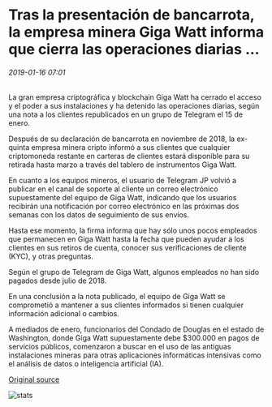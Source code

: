 # Tras la presentación de bancarrota, la empresa minera Giga Watt informa que cierra las operaciones diarias ...

###### 2019-01-16 07:01

La gran empresa criptográfica y blockchain Giga Watt ha cerrado el acceso y el poder a sus instalaciones y ha detenido las operaciones diarias, según una nota a los clientes republicados en un grupo de Telegram el 15 de enero.

Después de su declaración de bancarrota en noviembre de 2018, la ex-quinta empresa minera cripto informó a sus clientes que cualquier criptomoneda restante en carteras de clientes estará disponible para su retirada hasta marzo a través del tablero de instrumentos Giga Watt.

En cuanto a los equipos mineros, el usuario de Telegram JP volvió a publicar en el canal de soporte al cliente un correo electrónico supuestamente del equipo de Giga Watt, indicando que los usuarios recibirán una notificación por correo electrónico en las próximas dos semanas con los datos de seguimiento de sus envíos.

Hasta ese momento, la firma informa que hay sólo unos pocos empleados que permanecen en Giga Watt hasta la fecha que pueden ayudar a los clientes en sus retiros de cuenta, conocer sus verificaciones de cliente (KYC), y otras preguntas.

Según el grupo de Telegram de Giga Watt, algunos empleados no han sido pagados desde julio de 2018.

En una conclusión a la nota publicado, el equipo de Giga Watt se comprometió a mantener a sus clientes informados si tienen cualquier información adicional o cambios.

A mediados de enero, funcionarios del Condado de Douglas en el estado de Washington, donde Giga Watt supuestamente debe $300.000 en pagos de servicios públicos, comenzaron a buscar en el uso de las antiguas instalaciones mineras para otras aplicaciones informáticas intensivas como el análisis de datos o inteligencia artificial (IA).

[Original source](https://cointelegraph.com/news/following-bankruptcy-filing-mining-firm-giga-watt-reportedly-closes-day-to-day-operations)

![stats](https://c.statcounter.com/11760860/0/a89fa40b/1/ "stats")